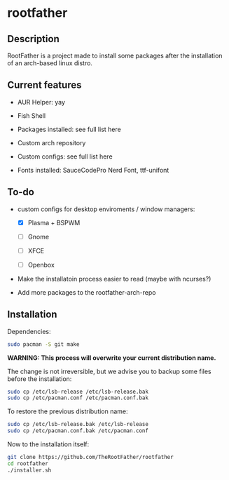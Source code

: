 # rootfather

## Description

RootFather is a project made to install some packages after the installation of an arch-based linux distro.



## Current features

- AUR Helper: yay

- Fish Shell

- Packages installed: see full list here

- Custom arch repository

- Custom configs: see full list here

- Fonts installed: SauceCodePro Nerd Font, ttf-unifont



## To-do

- custom configs for desktop enviroments / window managers:
  
  - [x] Plasma + BSPWM
  
  - [ ] Gnome
  
  - [ ] XFCE
  
  - [ ] Openbox

- Make the installatoin process easier to read (maybe with ncurses?)

- Add more packages to the rootfather-arch-repo



## Installation

Dependencies:

```bash
sudo pacman -S git make
```

**WARNING: This process will overwrite your current distribution name.**

The change is not irreversible, but we advise you to backup some files before the installation:

```bash
sudo cp /etc/lsb-release /etc/lsb-release.bak
sudo cp /etc/pacman.conf /etc/pacman.conf.bak
```

To restore the previous distribution name:

```bash
sudo cp /etc/lsb-release.bak /etc/lsb-release
sudo cp /etc/pacman.conf.bak /etc/pacman.conf
```

Now to the installation itself:

```bash
git clone https://github.com/TheRootFather/rootfather
cd rootfather
./installer.sh
```
